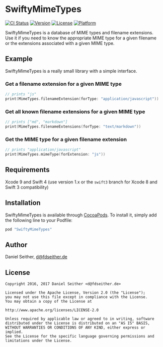 # SwiftyMimeTypes

[![CI Status](http://img.shields.io/travis/tiwoc/SwiftyMimeTypes.svg?style=flat)](https://travis-ci.org/tiwoc/SwiftyMimeTypes)
[![Version](https://img.shields.io/cocoapods/v/SwiftyMimeTypes.svg?style=flat)](http://cocoapods.org/pods/SwiftyMimeTypes)
[![License](https://img.shields.io/cocoapods/l/SwiftyMimeTypes.svg?style=flat)](http://cocoapods.org/pods/SwiftyMimeTypes)
[![Platform](https://img.shields.io/cocoapods/p/SwiftyMimeTypes.svg?style=flat)](http://cocoapods.org/pods/SwiftyMimeTypes)

SwiftyMimeTypes is a database of MIME types and filename extensions.
Use it if you need to know the appropriate MIME type for a given filename
or the extensions associated with a given MIME type.

## Example

SwiftyMimeTypes is a really small library with a simple interface.

### Get a filename extension for a given MIME type

```swift
// prints "js"
print(MimeTypes.filenameExtension(forType: "application/javascript"))
```

### Get all known filename extensions for a given MIME type

```swift
// prints ["md", "markdown"]
print(MimeTypes.filenameExtensions(forType: "text/markdown"))
```

### Get the MIME type for a given filename extension

```swift
// prints "application/javascript"
print(MimeTypes.mimeType(forExtension: "js"))
```

## Requirements

Xcode 9 and Swift 4 (use version 1.x or the `swift3` branch for Xcode 8 and Swift 3 compatibility)

## Installation

SwiftyMimeTypes is available through [CocoaPods](https://cocoapods.org). To install
it, simply add the following line to your Podfile:

```ruby
pod "SwiftyMimeTypes"
```

## Author

Daniel Seither, d@fdseither.de

## License

```
Copyright 2016, 2017 Daniel Seither <d@fdseither.de>

Licensed under the Apache License, Version 2.0 (the "License");
you may not use this file except in compliance with the License.
You may obtain a copy of the License at

http://www.apache.org/licenses/LICENSE-2.0

Unless required by applicable law or agreed to in writing, software
distributed under the License is distributed on an "AS IS" BASIS,
WITHOUT WARRANTIES OR CONDITIONS OF ANY KIND, either express or implied.
See the License for the specific language governing permissions and
limitations under the License.
```
